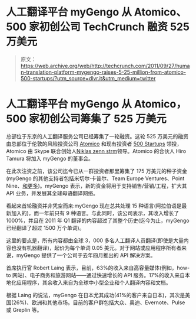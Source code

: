 # 人工翻译平台 myGengo 从 Atomico、500 家初创公司 TechCrunch 融资 525 万美元

> 原文：<https://web.archive.org/web/http://techcrunch.com/2011/09/27/human-translation-platform-mygengo-raises-5-25-million-from-atomico-500-startups/?utm_source=dlvr.it&utm_medium=twitter>

# 人工翻译平台 myGengo 从 Atomico，500 家初创公司筹集了 525 万美元

总部位于东京的人工翻译服务公司已经筹集了一轮融资。这轮 525 万美元的融资由总部位于伦敦的风险投资公司 [Atomico](https://web.archive.org/web/20230204142231/http://www.crunchbase.com/financial-organization/atomico-investments) 和现有投资者 [500 Startups](https://web.archive.org/web/20230204142231/http://500.co/) 领投，Atomico 由 Skype 联合创始人[Niklas zenn strm](https://web.archive.org/web/20230204142231/http://www.crunchbase.com/person/niklas-zennstrom)领导。Atomico 的合伙人 Hiro Tamura 将加入 myGengo 的董事会。

在此次注资之前，该公司迄今已从一群投资者那里筹集了 175 万美元的种子资金(myGengo 的其他支持者包括米切尔·卡普尔、Team Europe Ventures、Point Nine、[和更多](https://web.archive.org/web/20230204142231/https://techcrunch.com/2010/09/09/human-translation-startup-mygengo-raises-seed-round-from-international-investors/))。myGengo 表示，新的资金将用于支持销售/营销/工程，扩大其 API 业务，并发展其全球母语翻译网络。

看起来首轮融资并非凭空而来:myGengo 现在总共处理 15 种语言(阿拉伯语是最新加入的)，而一年前只有 9 种语言。与此同时，该公司表示，其收入增长了 1000%，并且在 2011 年 Q1 翻译的内容超过了其整个历史(迄今为止，myGengo 已经翻译了超过 1500 万个单词)。

这里的要点是，所有内容都由全球 3，000 多名人工翻译人员翻译(即使是大量内容也没有机器翻译)，起价为每个单词 0.05 美元。对于网站或应用程序所有者来说，myGengo 提供了一个公司于去年四月推出的 API 解决方案。

首席执行官 Robert Laing 表示，目前，63%的收入来自高容量媒体(例如，how-to 网站)、电子商务和旅游网站——通过快速增长的 API 服务。17%的收入来自本地化应用程序，其余收入来自为全球中小型企业和个人翻译内容和文档。

根据 Laing 的说法，myGengo 在日本尤其成功(41%的客户来自日本)，其次是美国(26%)、欧洲和其他市场。目前的客户群包括大众、奥迪、Evernote、Pulse 或 Greplin 等。